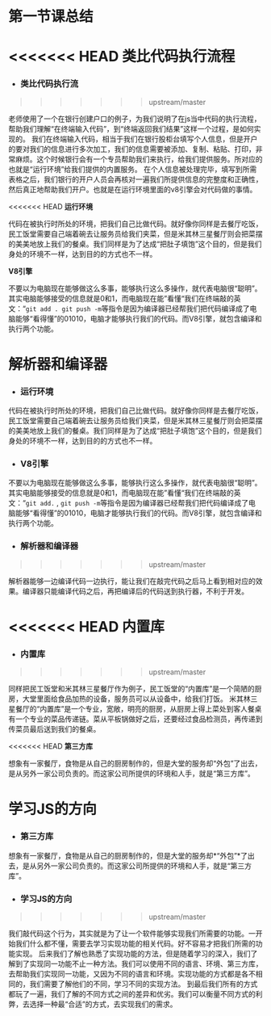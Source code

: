 第一节课总结
===========

<<<<<<< HEAD
**类比代码执行流程**
=======
 * ### 类比代码执行流
>>>>>>> upstream/master

老师使用了一个在银行创建户口的例子，为我们说明了在js当中代码的执行流程，帮助我们理解“在终端输入代码”，到“终端返回我们结果”这样一个过程，是如何实现的。
我们在终端输入代码，相当于我们在银行股柜台填写个人信息，但是开户的要对我们的信息进行多次加工，我们的信息需要被添加、复制、粘贴、打印，非常麻烦。这个时候银行会有一个专员帮助我们来执行，给我们提供服务。所对应的也就是“运行环境”给我们提供的内置服务。
在个人信息被处理完毕，填写到所需表格之后，我们银行的开户人员会再核对一遍我们所提供信息的完整度和正确性，然后真正地帮助我们开户。也就是在运行环境里面的v8引擎会对代码做的事情。

<<<<<<< HEAD
**运行环境**

代码在被执行时所处的环境，把我们自己比做代码。就好像你同样是去餐厅吃饭，民工饭堂需要自己端着碗去让服务员给我们夹菜，但是米其林三星餐厅则会把菜摆的美美地放上我们的餐桌。我们同样是为了达成“把肚子填饱”这个目的，但是我们身处的环境不一样，达到目的的方式也不一样。

**V8引擎**

不要以为电脑现在能够做这么多事，能够执行这么多操作，就代表电脑很“聪明”。其实电脑能够接受的信息就是0和1，而电脑现在能”看懂“我们在终端敲的英文：“`git add .
git push -m`等指令是因为编译器已经帮我们把代码编译成了电脑能够“看得懂”的01010，电脑才能够执行我们的代码。而V8引擎，就包含编译和执行两个功能。


**解析器和编译器**
=======
* ### 运行环境

代码在被执行时所处的环境，把我们自己比做代码。就好像你同样是去餐厅吃饭，民工饭堂需要自己端着碗去让服务员给我们夹菜，但是米其林三星餐厅则会把菜摆的美美地放上我们的餐桌。我们同样是为了达成“把肚子填饱”这个目的，但是我们身处的环境不一样，达到目的的方式也不一样。

* ### V8引擎

不要以为电脑现在能够做这么多事，能够执行这么多操作，就代表电脑很“聪明”。其实电脑能够接受的信息就是0和1，而电脑现在能”看懂“我们在终端敲的英文：“`git add.` , `git push -m`等指令是因为编译器已经帮我们把代码编译成了电脑能够“看得懂”的01010，电脑才能够执行我们的代码。而V8引擎，就包含编译和执行两个功能。

* ### 解析器和编译器
>>>>>>> upstream/master

解析器能够一边编译代码一边执行，能让我们在敲完代码之后马上看到相对应的效果。编译器只能编译代码之后，再把编译后的代码送到执行器，不利于开发。


<<<<<<< HEAD
**内置库**
=======
* ### 内置库
>>>>>>> upstream/master

同样把民工饭堂和米其林三星餐厅作为例子，民工饭堂的“内置库”是一个简陋的厨房，大堂里面给食品加热的设备，服务员可以从设备中，给我们打饭。
米其林三星餐厅的“内置库”是一个专业，宽敞，明亮的厨房，从厨房上得上菜处到客人餐桌有一个专业的菜品传递链。菜从平板锅做好之后，还要经过食品检测员，再传递到传菜员最后送到我们的餐桌。

<<<<<<< HEAD
**第三方库**

想象有一家餐厅，食物是从自己的厨房制作的，但是大堂的服务却“外包”了出去，是从另外一家公司负责的。而这家公司所提供的环境和人手，就是“第三方库”。

**学习JS的方向**
=======
* ### 第三方库

想象有一家餐厅，食物是从自己的厨房制作的，但是大堂的服务却*“外包”*了出去，是从另外一家公司负责的。而这家公司所提供的环境和人手，就是“第三方库”。

* ### 学习JS的方向
>>>>>>> upstream/master

我们敲代码这个行为，其实就是为了让一个软件能够实现我们所需要的功能。一开始我们什么都不懂，需要去学习实现功能的相关代码。好不容易才把我们所需的功能实现。
后来我们了解也熟悉了实现功能的方法，但是随着学习的深入，我们了解到了实现同一功能不止一种方法。我们可以使用不同的语言、环境、第三方库，去帮助我们实现同一功能，又因为不同的语言和环境。实现功能的方式都是各不相同的，我们需要了解他们的不同，学习不同的实现方法。
到最后我们所有的方式都玩了一遍，我们了解的不同方式之间的差异和优劣。我们可以衡量不同方式的利弊，去选择一种最“合适”的方式，去实现我们的需求。

